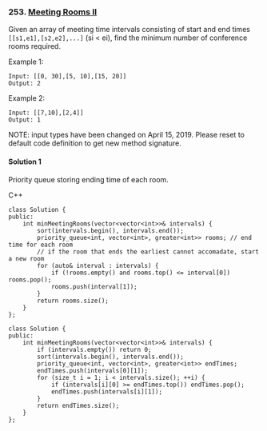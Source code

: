 ### 253\. [Meeting Rooms II](https://leetcode.com/problems/meeting-rooms-ii/)

Given an array of meeting time intervals consisting of start and end times ```[[s1,e1],[s2,e2],...]``` \(si < ei\), find the minimum number of conference rooms required.

Example 1:
```
Input: [[0, 30],[5, 10],[15, 20]]
Output: 2
```
Example 2:
```
Input: [[7,10],[2,4]]
Output: 1
```
NOTE: input types have been changed on April 15, 2019. Please reset to default code definition to get new method signature.

#### Solution 1

Priority queue storing ending time of each room.

C++

```
class Solution {
public:
    int minMeetingRooms(vector<vector<int>>& intervals) {
        sort(intervals.begin(), intervals.end());
        priority_queue<int, vector<int>, greater<int>> rooms; // end time for each room
        // if the room that ends the earliest cannot accomadate, start a new room
        for (auto& interval : intervals) {
            if (!rooms.empty() and rooms.top() <= interval[0]) rooms.pop();
            rooms.push(interval[1]);
        }
        return rooms.size();
    }
};
```

```
class Solution {
public:
    int minMeetingRooms(vector<vector<int>>& intervals) {
        if (intervals.empty()) return 0;
        sort(intervals.begin(), intervals.end());
        priority_queue<int, vector<int>, greater<int>> endTimes;
        endTimes.push(intervals[0][1]);
        for (size_t i = 1; i < intervals.size(); ++i) {
            if (intervals[i][0] >= endTimes.top()) endTimes.pop();
            endTimes.push(intervals[i][1]);
        }
        return endTimes.size();
    }
};
```
